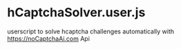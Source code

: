 # hCaptchaSolver.user.js
userscript to solve hcaptcha challenges automatically with https://noCaptchaAi.com Api
